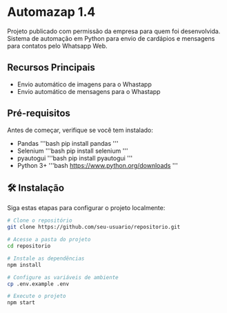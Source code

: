 # Automazap 1.4

Projeto publicado com permissão da empresa para quem foi desenvolvida.
Sistema de automação em Python para envio de cardápios e mensagens para contatos pelo Whatsapp Web.

## Recursos Principais
- Envio automático de imagens para o Whastapp
- Envio automático de mensagens para o Whastapp

## Pré-requisitos
Antes de começar, verifique se você tem instalado:
- Pandas
  '''bash
  pip install pandas
  '''
- Selenium
  '''bash
  pip install selenium
  '''
- pyautogui
  '''bash
  pip install pyautogui
  '''
- Python 3+
  '''bash
  https://www.python.org/downloads
  '''

## 🛠️ Instalação
Siga estas etapas para configurar o projeto localmente:

```bash
# Clone o repositório
git clone https://github.com/seu-usuario/repositorio.git

# Acesse a pasta do projeto
cd repositorio

# Instale as dependências
npm install

# Configure as variáveis de ambiente
cp .env.example .env

# Execute o projeto
npm start


